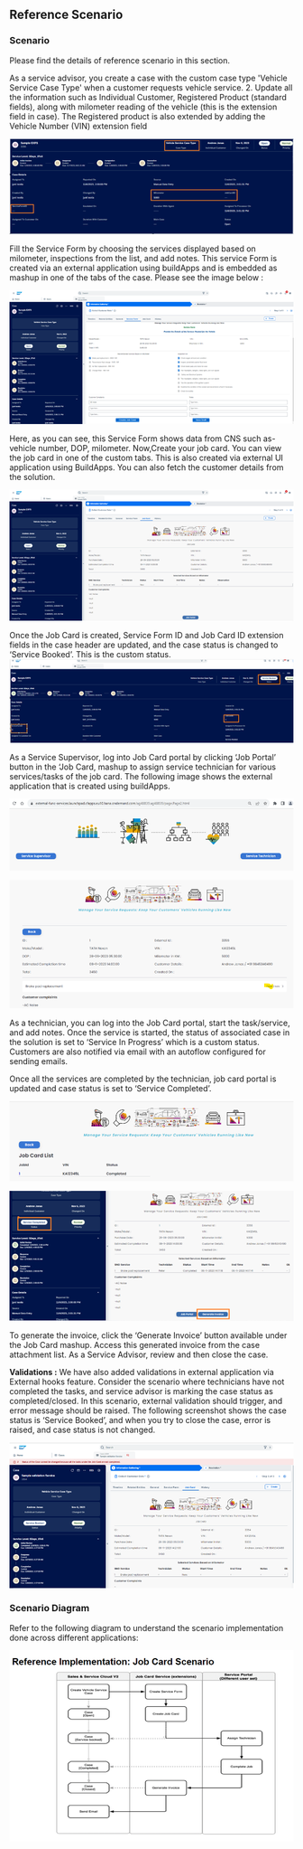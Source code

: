 ## Reference Scenario
### Scenario
Please find the details of reference scenario in this section.

As a service advisor, you create a case with the custom case type 'Vehicle Service Case Type' when a customer requests vehicle service. 2.	Update all the information such as Individual Customer, Registered Product (standard fields), along with milometer reading of the vehicle (this is the extension field in case). 
The Registered product is also extended by adding the Vehicle Number (VIN) extension field

![Case ExtensionField ](../Images/CaseExtension1.png "Case fields") 

Fill the Service Form by choosing the services displayed based on milometer, inspections from the list, and add notes. This service Form is created via an external application using buildApps and is embedded as mashup in one of the tabs of the case. 
Please see the image below :

![Case ExtensionField ](../Images/RS2.png "Case fields") 

Here, as you can see, this Service Form shows data from CNS such as- vehicle number, DOP, milometer. 
Now,Create your job card. You can view the job card in one of the custom tabs. This is also created via external UI application using BuildApps. You can also fetch the customer details from the solution.

![Case ExtensionField ](../Images/RS3.png "Case fields") 

Once the Job Card is created, Service Form ID and Job Card ID extension fields in the case header are updated, and the case status is changed to ‘Service Booked’. This is the custom status.  
![Case ExtensionField ](../Images/RS4.png "Case fields") 

As a Service Supervisor, log into Job Card portal by clicking ‘Job Portal’ button in the ‘Job Card, mashup to assign service technician for various services/tasks of the job card. 
The following image shows the external application that is created using buildApps. 
 
![Case ExtensionField ](../Images/RS5.png "Case fields") 

![Case ExtensionField ](../Images/RS6.png "Case fields") 

As a technician, you can log into the Job Card portal, start the task/service, and add notes. Once the service is started, the status of associated case in the solution is set to ‘Service In Progress’ which is a custom status. Customers are also notified via email with an autoflow configured for sending emails.

Once all the services are completed by the technician, job card portal is updated and case status is set to ‘Service Completed’.

![Case ExtensionField ](../Images/RS7.png "Case fields") 

![Case ExtensionField ](../Images/RS8.png "Case fields") 

To generate the invoice, click the ‘Generate Invoice’ button available under the Job Card mashup. Access this generated invoice from the case attachment list.
As a Service Advisor, review and then close the case.

**Validations :** We have also added validations in external application via External hooks feature. Consider the scenario where technicians have not completed the tasks, and service advisor is marking the case status as completed/closed. In this scenario, external validation should trigger, and error message should be raised. 
The following screenshot shows the case status is ‘Service Booked’, and when you try to close the case, error is raised, and case status is not changed.

![Case ExtensionField ](../Images/RS9.png "Case fields") 

### Scenario Diagram
Refer to the following diagram to understand the scenario implementation done across different applications:

![Case ExtensionField ](../Images/RS10.png "Case fields") 
